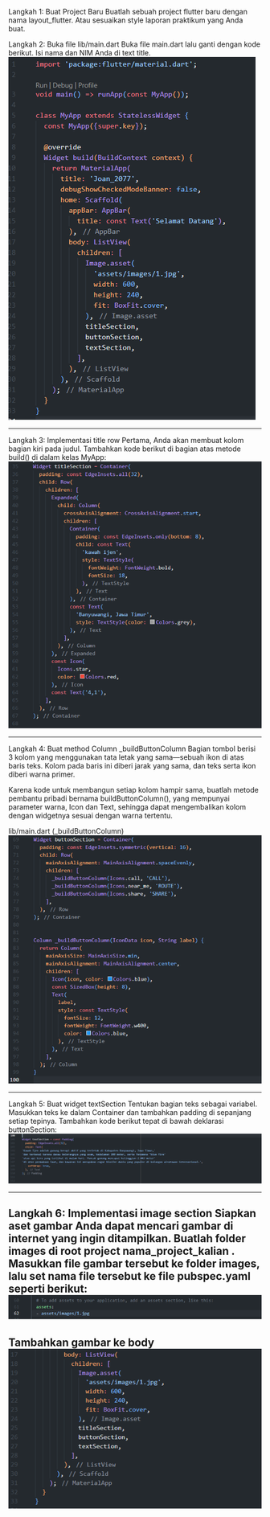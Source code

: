 Langkah 1: Buat Project Baru
Buatlah sebuah project flutter baru dengan nama layout_flutter. Atau sesuaikan style laporan praktikum yang Anda buat.

Langkah 2: Buka file lib/main.dart
Buka file main.dart lalu ganti dengan kode berikut. Isi nama dan NIM Anda di text title.
![alt text](assets/images/image-1.png)

---

Langkah 3: Implementasi title row
Pertama, Anda akan membuat kolom bagian kiri pada judul. Tambahkan kode berikut di bagian atas metode build() di dalam kelas MyApp:
![alt text](assets/images/image-2.png)

---

Langkah 4: Buat method Column _buildButtonColumn
Bagian tombol berisi 3 kolom yang menggunakan tata letak yang sama—sebuah ikon di atas baris teks. Kolom pada baris ini diberi jarak yang sama, dan teks serta ikon diberi warna primer.

Karena kode untuk membangun setiap kolom hampir sama, buatlah metode pembantu pribadi bernama buildButtonColumn(), yang mempunyai parameter warna, Icon dan Text, sehingga dapat mengembalikan kolom dengan widgetnya sesuai dengan warna tertentu.

lib/main.dart (_buildButtonColumn)
![alt text](assets/images/image-3.png)

---

Langkah 5: Buat widget textSection
Tentukan bagian teks sebagai variabel. Masukkan teks ke dalam Container dan tambahkan padding di sepanjang setiap tepinya. Tambahkan kode berikut tepat di bawah deklarasi buttonSection:
![alt text](assets/images/image-4.png)

---

Langkah 6: Implementasi image section
Siapkan aset gambar
Anda dapat mencari gambar di internet yang ingin ditampilkan. Buatlah folder images di root project nama_project_kalian . Masukkan file gambar tersebut ke folder images, lalu set nama file tersebut ke file pubspec.yaml seperti berikut:
![alt text](assets/images/image-5.png)
---
Tambahkan gambar ke body
![alt text](assets/images/image-6.png)
---

